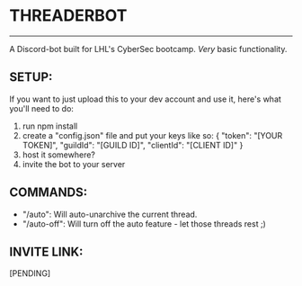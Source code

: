 # THREADERBOT
---
A Discord-bot built for LHL's CyberSec bootcamp. *Very* basic functionality.

## SETUP:
If you want to just upload this to your dev account and use it, here's what you'll need to do:

1. run npm install
2. create a "config.json" file and put your keys like so:
{
  "token": "[YOUR TOKEN]",
  "guildId": "[GUILD ID]",
  "clientId": "[CLIENT ID]"
}
3. host it somewhere?
4. invite the bot to your server

## COMMANDS:
- "/auto":      Will auto-unarchive the current thread.
- "/auto-off":  Will turn off the auto feature - let those threads rest ;)


## INVITE LINK:
[PENDING]

